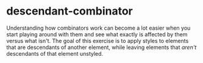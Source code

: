 # descendant-combinator
Understanding how combinators work can become a lot easier when you start playing around with them and see what exactly is affected by them versus what isn't.
The goal of this exercise is to apply styles to elements that are descendants of another element, while leaving elements that *aren't* descendants of that element unstyled.

